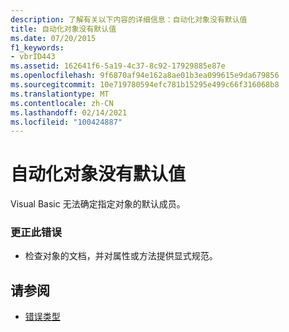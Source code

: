 ```yaml
---
description: 了解有关以下内容的详细信息：自动化对象没有默认值
title: 自动化对象没有默认值
ms.date: 07/20/2015
f1_keywords:
- vbrID443
ms.assetid: 162641f6-5a19-4c37-8c92-17929885e87e
ms.openlocfilehash: 9f6870af94e162a8ae01b3ea099615e9da679856
ms.sourcegitcommit: 10e719780594efc781b15295e499c66f316068b8
ms.translationtype: MT
ms.contentlocale: zh-CN
ms.lasthandoff: 02/14/2021
ms.locfileid: "100424887"
---
```

# <a name="automation-object-does-not-have-a-default-value"></a>自动化对象没有默认值

Visual Basic 无法确定指定对象的默认成员。  
  
### <a name="to-correct-the-error"></a>更正此错误  
  
- 检查对象的文档，并对属性或方法提供显式规范。  
  
## <a name="see-also"></a>请参阅

- [错误类型](../programming-guide/language-features/error-types.md)

